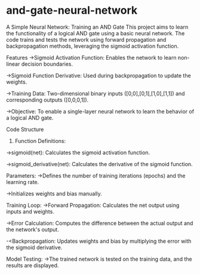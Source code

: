 # and-gate-neural-network
A Simple Neural Network: Training an AND Gate
This project aims to learn the functionality of a logical AND gate using a basic neural network. The code trains and tests the network using forward propagation and backpropagation methods, leveraging the sigmoid activation function.

Features
->Sigmoid Activation Function: Enables the network to learn non-linear decision boundaries.

->Sigmoid Function Derivative: Used during backpropagation to update the weights.

->Training Data: Two-dimensional binary inputs ([0,0],[0,1],[1,0],[1,1]) and corresponding outputs ([0,0,0,1]).

->Objective: To enable a single-layer neural network to learn the behavior of a logical AND gate.

Code Structure

1. Function Definitions:

->sigmoid(net): Calculates the sigmoid activation function.

->sigmoid_derivative(net): Calculates the derivative of the sigmoid function.

Parameters:
->Defines the number of training iterations (epochs) and the learning rate.

->Initializes weights and bias manually.

Training Loop:
->Forward Propagation: Calculates the net output using inputs and weights.

->Error Calculation: Computes the difference between the actual output and the network's output.

-<Backpropagation: Updates weights and bias by multiplying the error with the sigmoid derivative.

Model Testing:
->The trained network is tested on the training data, and the results are displayed.
